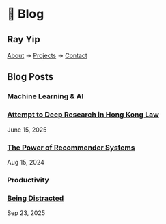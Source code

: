# 🥬 Blog

## Ray Yip

[About](about) → [Projects](projects) → [Contact](contact)

## Blog Posts

### Machine Learning & AI

### [Attempt to Deep Research in Hong Kong Law](lawben-search-methodology-part-1)
June 15, 2025

### [The Power of Recommender Systems](power-of-recommender-system)
Aug 15, 2024


### Productivity

### [Being Distracted](being-distracted)
Sep 23, 2025


